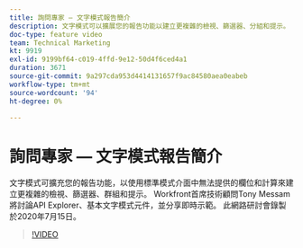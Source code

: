 ```yaml
---
title: 詢問專家 — 文字模式報告簡介
description: 文字模式可以擴展您的報告功能以建立更複雜的檢視、篩選器、分組和提示。 此網路研討會錄製於2020年7月15日。
doc-type: feature video
team: Technical Marketing
kt: 9919
exl-id: 9199bf64-c019-4ffd-9e12-50d4f6ced4a1
duration: 3671
source-git-commit: 9a297cda953d4414131657f9ac84580aea0eabeb
workflow-type: tm+mt
source-wordcount: '94'
ht-degree: 0%

---
```


# 詢問專家 — 文字模式報告簡介

文字模式可擴充您的報告功能，以使用標準模式介面中無法提供的欄位和計算來建立更複雜的檢視、篩選器、群組和提示。 Workfront首席技術顧問Tony Messam將討論API Explorer、基本文字模式元件，並分享即時示範。 此網路研討會錄製於2020年7月15日。

>[!VIDEO](https://video.tv.adobe.com/v/341125/?quality=12)
